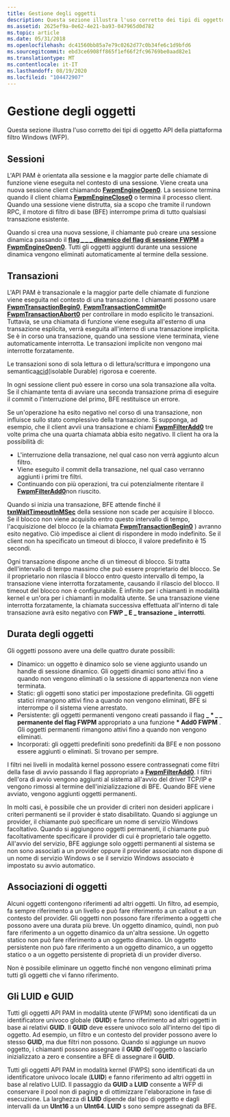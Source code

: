 ```yaml
---
title: Gestione degli oggetti
description: Questa sezione illustra l'uso corretto dei tipi di oggetto API della piattaforma filtro Windows (WFP).
ms.assetid: 2625ef9a-0e62-4e21-ba93-047965d0d782
ms.topic: article
ms.date: 05/31/2018
ms.openlocfilehash: dc41560bb85a7e79c0262d77c0b34fe6c1d9bfd6
ms.sourcegitcommit: ebd3ce6908ff865f1ef66f2fc96769be0aad82e1
ms.translationtype: MT
ms.contentlocale: it-IT
ms.lasthandoff: 08/19/2020
ms.locfileid: "104472907"
---
```

# <a name="object-management"></a>Gestione degli oggetti

Questa sezione illustra l'uso corretto dei tipi di oggetto API della piattaforma filtro Windows (WFP).

## <a name="sessions"></a>Sessioni

L'API PAM è orientata alla sessione e la maggior parte delle chiamate di funzione viene eseguita nel contesto di una sessione. Viene creata una nuova sessione client chiamando [**FwpmEngineOpen0**](/windows/desktop/api/Fwpmu/nf-fwpmu-fwpmengineopen0). La sessione termina quando il client chiama [**FwpmEngineClose0**](/windows/desktop/api/Fwpmu/nf-fwpmu-fwpmengineclose0) o termina il processo client. Quando una sessione viene distrutta, sia a scopo che tramite il rundown RPC, il motore di filtro di base (BFE) interrompe prima di tutto qualsiasi transazione esistente.

Quando si crea una nuova sessione, il chiamante può creare una sessione dinamica passando il [**flag \_ \_ \_ dinamico del flag di sessione FWPM**](/windows/desktop/api/Fwpmtypes/ns-fwpmtypes-fwpm_session0) a [**FwpmEngineOpen0**](/windows/desktop/api/Fwpmu/nf-fwpmu-fwpmengineopen0). Tutti gli oggetti aggiunti durante una sessione dinamica vengono eliminati automaticamente al termine della sessione.

## <a name="transactions"></a>Transazioni

L'API PAM è transazionale e la maggior parte delle chiamate di funzione viene eseguita nel contesto di una transazione. I chiamanti possono usare [**FwpmTransactionBegin0**](/windows/desktop/api/Fwpmu/nf-fwpmu-fwpmtransactionbegin0), [**FwpmTransactionCommit0**](/windows/desktop/api/Fwpmu/nf-fwpmu-fwpmtransactioncommit0)e [**FwpmTransactionAbort0**](/windows/desktop/api/Fwpmu/nf-fwpmu-fwpmtransactionabort0) per controllare in modo esplicito le transazioni. Tuttavia, se una chiamata di funzione viene eseguita all'esterno di una transazione esplicita, verrà eseguita all'interno di una transazione implicita. Se è in corso una transazione, quando una sessione viene terminata, viene automaticamente interrotta. Le transazioni implicite non vengono mai interrotte forzatamente.

Le transazioni sono di sola lettura o di lettura/scrittura e impongono una semantica[acid](../cossdk/acid-properties.md)(isolable Durable) rigorosa e coerente.

In ogni sessione client può essere in corso una sola transazione alla volta. Se il chiamante tenta di avviare una seconda transazione prima di eseguire il commit o l'interruzione del primo, BFE restituisce un errore.

Se un'operazione ha esito negativo nel corso di una transazione, non influisce sullo stato complessivo della transazione. Si supponga, ad esempio, che il client avvii una transazione e chiami [**FwpmFilterAdd0**](/windows/desktop/api/Fwpmu/nf-fwpmu-fwpmfilteradd0) tre volte prima che una quarta chiamata abbia esito negativo. Il client ha ora la possibilità di:

-   L'interruzione della transazione, nel qual caso non verrà aggiunto alcun filtro.
-   Viene eseguito il commit della transazione, nel qual caso verranno aggiunti i primi tre filtri.
-   Continuando con più operazioni, tra cui potenzialmente ritentare il [**FwpmFilterAdd0**](/windows/desktop/api/Fwpmu/nf-fwpmu-fwpmfilteradd0)non riuscito.

Quando si inizia una transazione, BFE attende finché il [**txnWaitTimeoutInMSec**](/windows/desktop/api/Fwpmtypes/ns-fwpmtypes-fwpm_session0) della sessione non scade per acquisire il blocco. Se il blocco non viene acquisito entro questo intervallo di tempo, l'acquisizione del blocco (e la chiamata [**FwpmTransactionBegin0**](/windows/desktop/api/Fwpmu/nf-fwpmu-fwpmtransactionbegin0) ) avranno esito negativo. Ciò impedisce ai client di rispondere in modo indefinito. Se il client non ha specificato un timeout di blocco, il valore predefinito è 15 secondi.

Ogni transazione dispone anche di un timeout di blocco. Si tratta dell'intervallo di tempo massimo che può essere proprietario del blocco. Se il proprietario non rilascia il blocco entro questo intervallo di tempo, la transazione viene interrotta forzatamente, causando il rilascio del blocco. Il timeout del blocco non è configurabile. È infinito per i chiamanti in modalità kernel e un'ora per i chiamanti in modalità utente. Se una transazione viene interrotta forzatamente, la chiamata successiva effettuata all'interno di tale transazione avrà esito negativo con **FWP \_ E \_ transazione \_ interrotti**.

## <a name="object-lifetimes"></a>Durata degli oggetti

Gli oggetti possono avere una delle quattro durate possibili:

-   Dinamico: un oggetto è dinamico solo se viene aggiunto usando un handle di sessione dinamico. Gli oggetti dinamici sono attivi fino a quando non vengono eliminati o la sessione di appartenenza non viene terminata.
-   Static: gli oggetti sono statici per impostazione predefinita. Gli oggetti statici rimangono attivi fino a quando non vengono eliminati, BFE si interrompe o il sistema viene arrestato.
-   Persistente: gli oggetti permanenti vengono creati passando il flag **\_ \* \_ \_ permanente del flag FWPM** appropriato a una funzione **\* Add0 FWPM** . Gli oggetti permanenti rimangono attivi fino a quando non vengono eliminati.
-   Incorporati: gli oggetti predefiniti sono predefiniti da BFE e non possono essere aggiunti o eliminati. Si trovano per sempre.

I filtri nei livelli in modalità kernel possono essere contrassegnati come filtri della fase di avvio passando il flag appropriato a [**FwpmFilterAdd0**](/windows/desktop/api/Fwpmu/nf-fwpmu-fwpmfilteradd0). I filtri dell'ora di avvio vengono aggiunti al sistema all'avvio del driver TCP/IP e vengono rimossi al termine dell'inizializzazione di BFE. Quando BFE viene avviato, vengono aggiunti oggetti permanenti.

In molti casi, è possibile che un provider di criteri non desideri applicare i criteri permanenti se il provider è stato disabilitato. Quando si aggiunge un provider, il chiamante può specificare un nome di servizio Windows facoltativo. Quando si aggiungono oggetti permanenti, il chiamante può facoltativamente specificare il provider di cui è proprietario tale oggetto. All'avvio del servizio, BFE aggiunge solo oggetti permanenti al sistema se non sono associati a un provider oppure il provider associato non dispone di un nome di servizio Windows o se il servizio Windows associato è impostato su avvio automatico.

## <a name="object-associations"></a>Associazioni di oggetti

Alcuni oggetti contengono riferimenti ad altri oggetti. Un filtro, ad esempio, fa sempre riferimento a un livello e può fare riferimento a un callout e a un contesto del provider. Gli oggetti non possono fare riferimento a oggetti che possono avere una durata più breve. Un oggetto dinamico, quindi, non può fare riferimento a un oggetto dinamico da un'altra sessione. Un oggetto statico non può fare riferimento a un oggetto dinamico. Un oggetto persistente non può fare riferimento a un oggetto dinamico, a un oggetto statico o a un oggetto persistente di proprietà di un provider diverso.

Non è possibile eliminare un oggetto finché non vengono eliminati prima tutti gli oggetti che vi fanno riferimento.

## <a name="luids-and-guids"></a>Gli LUID e GUID

Tutti gli oggetti API PAM in modalità utente (FWPM) sono identificati da un identificatore univoco globale (**GUID**) e fanno riferimento ad altri oggetti in base ai relativi **GUID**. Il **GUID** deve essere univoco solo all'interno del tipo di oggetto. Ad esempio, un filtro e un contesto del provider possono avere lo stesso **GUID**, ma due filtri non possono. Quando si aggiunge un nuovo oggetto, i chiamanti possono assegnare il **GUID** dell'oggetto o lasciarlo inizializzato a zero e consentire a BFE di assegnare il **GUID**.

Tutti gli oggetti API PAM in modalità kernel (FWPS) sono identificati da un identificatore univoco locale (**LUID**) e fanno riferimento ad altri oggetti in base al relativo LUID. Il passaggio da **GUID** a **LUID** consente a WFP di conservare il pool non di paging e di ottimizzare l'elaborazione in fase di esecuzione. La larghezza di **LUID** dipende dal tipo di oggetto e dagli intervalli da un **UInt16** a un **UInt64**. **LUID** s sono sempre assegnati da BFE.

 

 